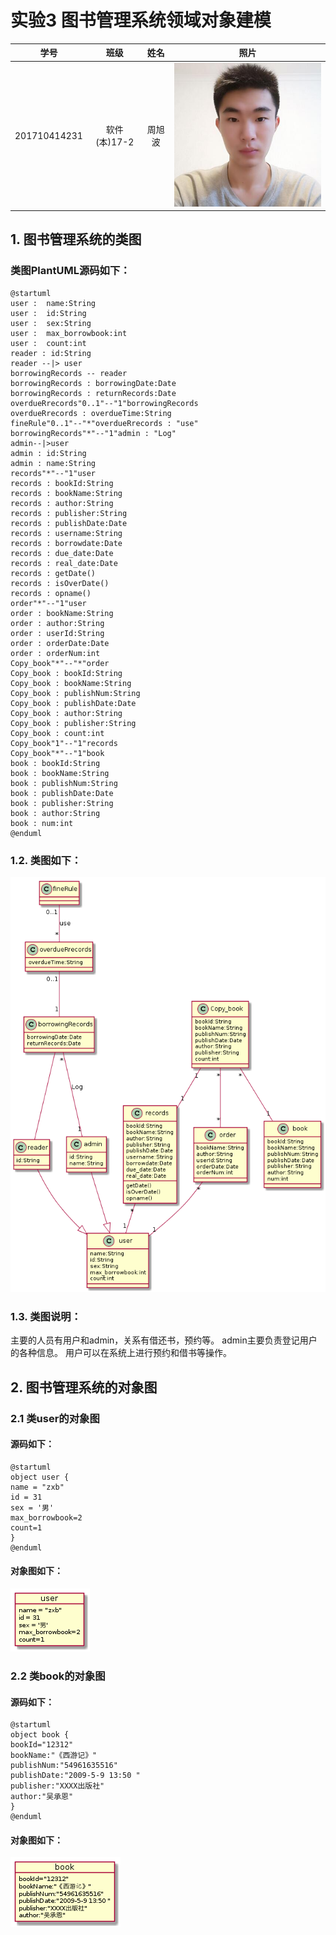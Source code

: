 # 实验3 图书管理系统领域对象建模
|学号|班级|姓名|照片|
|:-------:|:-------------: | :----------:|:---:|
|201710414231|软件(本)17-2|周旭波|![me](../me.jpg)|

## 1. 图书管理系统的类图

### 类图PlantUML源码如下：

```
@startuml
user :  name:String
user :  id:String
user :  sex:String
user :  max_borrowbook:int
user :  count:int
reader : id:String
reader --|> user
borrowingRecords -- reader
borrowingRecords : borrowingDate:Date
borrowingRecords : returnRecords:Date
overdueRrecords"0..1"--"1"borrowingRecords
overdueRrecords : overdueTime:String
fineRule"0..1"--"*"overdueRrecords : "use"
borrowingRecords"*"--"1"admin : "Log"
admin--|>user
admin : id:String
admin : name:String
records"*"--"1"user
records : bookId:String
records : bookName:String
records : author:String
records : publisher:String
records : publishDate:Date
records : username:String
records : borrowdate:Date
records : due_date:Date
records : real_date:Date
records : getDate()
records : isOverDate()
records : opname()
order"*"--"1"user
order : bookName:String
order : author:String
order : userId:String
order : orderDate:Date
order : orderNum:int
Copy_book"*"--"*"order
Copy_book : bookId:String
Copy_book : bookName:String
Copy_book : publishNum:String
Copy_book : publishDate:Date
Copy_book : author:String
Copy_book : publisher:String
Copy_book : count:int
Copy_book"1"--"1"records
Copy_book"*"--"1"book
book : bookId:String
book : bookName:String
book : publishNum:String
book : publishDate:Date
book : publisher:String
book : author:String
book : num:int
@enduml
```

### 1.2. 类图如下：
![a](a.png)

### 1.3. 类图说明：
主要的人员有用户和admin，关系有借还书，预约等。
admin主要负责登记用户的各种信息。
用户可以在系统上进行预约和借书等操作。

## 2. 图书管理系统的对象图
### 2.1 类user的对象图
#### 源码如下：

``` 
@startuml
object user {
name = "zxb"
id = 31
sex = '男'
max_borrowbook=2
count=1
}
@enduml
``` 
#### 对象图如下：
![b](b.png)


### 2.2 类book的对象图
#### 源码如下：
``` 
@startuml
object book {
bookId="12312"
bookName:"《西游记》"
publishNum:"54961635516"
publishDate:"2009-5-9 13:50 "
publisher:"XXXX出版社"
author:"吴承恩"
}
@enduml
``` 
#### 对象图如下：
![c](c.png)
